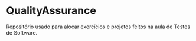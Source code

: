 # QualityAssurance
Repositório usado para alocar exercícios e projetos feitos na aula de Testes de Software.
